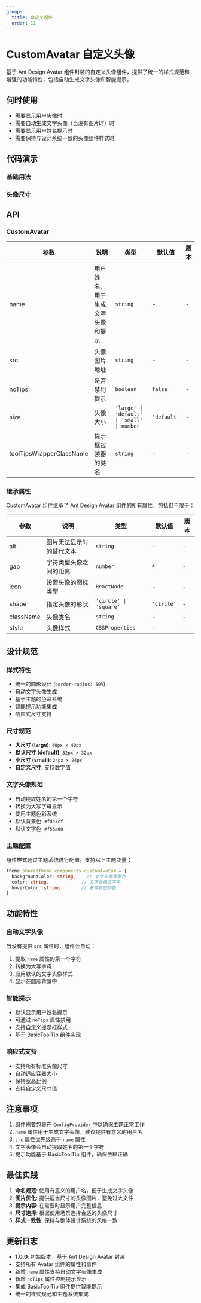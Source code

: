```yaml
---
group:
  title: 自定义组件
  order: 11
---
```


# CustomAvatar 自定义头像

基于 Ant Design Avatar 组件封装的自定义头像组件，提供了统一的样式规范和增强的功能特性，包括自动生成文字头像和智能提示。

## 何时使用

- 需要显示用户头像时
- 需要自动生成文字头像（当没有图片时）时
- 需要显示用户姓名提示时
- 需要保持与设计系统一致的头像组件样式时

## 代码演示

### 基础用法

<code src="./demo/basic.tsx"></code>

### 头像尺寸

<code src="./demo/sizes.tsx"></code>



## API

### CustomAvatar

| 参数 | 说明 | 类型 | 默认值 | 版本 |
| --- | --- | --- | --- | --- |
| name | 用户姓名，用于生成文字头像和提示 | `string` | - | - |
| src | 头像图片地址 | `string` | - | - |
| noTips | 是否禁用提示 | `boolean` | `false` | - |
| size | 头像大小 | `'large' \| 'default' \| 'small' \| number` | `'default'` | - |
| toolTipsWrapperClassName | 提示框包装器的类名 | `string` | - | - |

### 继承属性

CustomAvatar 组件继承了 Ant Design Avatar 组件的所有属性，包括但不限于：

| 参数 | 说明 | 类型 | 默认值 | 版本 |
| --- | --- | --- | --- | --- |
| alt | 图片无法显示时的替代文本 | `string` | - | - |
| gap | 字符类型头像之间的距离 | `number` | `4` | - |
| icon | 设置头像的图标类型 | `ReactNode` | - | - |
| shape | 指定头像的形状 | `'circle' \| 'square'` | `'circle'` | - |
| className | 头像类名 | `string` | - | - |
| style | 头像样式 | `CSSProperties` | - | - |

## 设计规范

### 样式特性

- 统一的圆形设计 (`border-radius: 50%`)
- 自动文字头像生成
- 基于主题的色彩系统
- 智能提示功能集成
- 响应式尺寸支持

### 尺寸规范

- **大尺寸 (large)**: `40px × 40px`
- **默认尺寸 (default)**: `32px × 32px`  
- **小尺寸 (small)**: `24px × 24px`
- **自定义尺寸**: 支持数字值

### 文字头像规范

- 自动提取姓名的第一个字符
- 转换为大写字母显示
- 使用主题色彩系统
- 默认背景色: `#fde3cf`
- 默认文字色: `#f56a00`

### 主题配置

组件样式通过主题系统进行配置，支持以下主题变量：

```typescript
theme.sharedTheme.components.customAvatar = {
  backgroundColor: string,    // 文字头像背景色
  color: string,            // 文字头像文字色
  hoverColor: string        // 悬停状态颜色
}
```

## 功能特性

### 自动文字头像

当没有提供 `src` 属性时，组件会自动：
1. 提取 `name` 属性的第一个字符
2. 转换为大写字母
3. 应用默认的文字头像样式
4. 显示在圆形背景中

### 智能提示

- 默认显示用户姓名提示
- 可通过 `noTips` 属性禁用
- 支持自定义提示框样式
- 基于 BasicToolTip 组件实现

### 响应式支持

- 支持所有标准头像尺寸
- 自动适应容器大小
- 保持宽高比例
- 支持自定义尺寸值

## 注意事项

1. 组件需要包裹在 `ConfigProvider` 中以确保主题正常工作
2. `name` 属性用于生成文字头像，建议提供有意义的用户名
3. `src` 属性优先级高于 `name` 属性
4. 文字头像会自动提取姓名的第一个字符
5. 提示功能基于 BasicToolTip 组件，确保依赖正确

## 最佳实践

1. **命名规范**: 使用有意义的用户名，便于生成文字头像
2. **图片优化**: 提供适当尺寸的头像图片，避免过大文件
3. **提示内容**: 在需要时显示用户完整信息
4. **尺寸选择**: 根据使用场景选择合适的头像尺寸
5. **样式一致性**: 保持与整体设计系统的风格一致

## 更新日志

- **1.0.0**: 初始版本，基于 Ant Design Avatar 封装
- 支持所有 Avatar 组件的属性和事件
- 新增 `name` 属性支持自动文字头像生成
- 新增 `noTips` 属性控制提示显示
- 集成 BasicToolTip 组件提供智能提示
- 统一的样式规范和主题系统集成